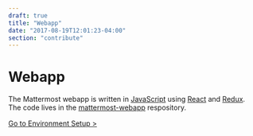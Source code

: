 ```yaml
---
draft: true
title: "Webapp"
date: "2017-08-19T12:01:23-04:00"
section: "contribute"
---
```


# Webapp

The Mattermost webapp is written in [JavaScript](https://golang.org/) using [React](https://facebook.github.io/react/) and [Redux](http://redux.js.org/). The code lives in the [mattermost-webapp](https://github.com/mattermost/mattermost-webapp) respository.

<div style="margin-top: 15px;">
<span class="pull-right"><a href="/contribute/webapp/developer-setup/">Go to Environment Setup ></a></span>
</div>
<br/>
